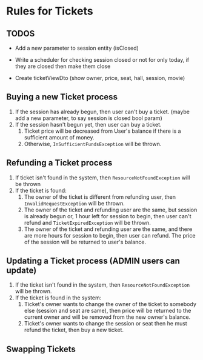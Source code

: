 # Rules for Tickets

## TODOS

- Add a new parameter to session entity (isClosed)

- Write a scheduler for checking session closed or not for only today, if they are closed
  then make them close

- Create ticketViewDto (show owner, price, seat, hall, session, movie)

## Buying a new Ticket process

1. If the session has already begun, then user can't buy a ticket. (maybe add a new parameter, to say session is closed
   bool param)
2. If the session hasn't begun yet, then user can buy a ticket.
    1. Ticket price will be decreased from User's balance if there is a sufficient amount of money.
    2. Otherwise, `InSufficientFundsException` will be thrown.

## Refunding a Ticket process

1. If ticket isn't found in the system, then `ResourceNotFoundException` will be thrown
2. If the ticket is found:
    1. The owner of the ticket is different from refunding user, then `InvalidRequestException`
       will be thrown.
    2. The owner of the ticket and refunding user are the same, but session is already begun or, 1 hour left for session
       to begin, then user can't refund and `TicketExpiredException` will be thrown.
    3. The owner of the ticket and refunding user are the same, and there are more hours for session to begin, then user
       can refund. The price of the session will be returned to user's balance.

## Updating a Ticket process (ADMIN users can update)

1. If the ticket isn't found in the system, then `ResourceNotFoundException` will be thrown.
2. If the ticket is found in the system:
    1. Ticket's owner wants to change the owner of the ticket to somebody else (session and seat are same), then price
       will be returned to the current owner and will be removed from the new owner's balance.
    2. Ticket's owner wants to change the session or seat then he must refund the ticket, then buy a new ticket.


## Swapping Tickets